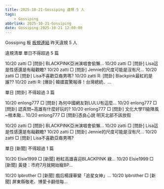 ```yaml
---
title: 2025-10-21-Gossiping 違規 5 人
tags:
    - Gossiping
abbrlink: 2025-10-21-Gossiping
date: Gossiping-2025-10-21 12:00:00
---
```

Gossiping 板 [板規連結](https://www.ptt.cc/bbs/Gossiping/M.1637425085.A.07D.html)
昨天違規 5 人
<!-- more -->

違規清單
單日不得超過 5 篇

10/20 zatti □ [問卦] BLACKPINK亞洲演唱會偷懶…
10/20 zatti □ [問卦] Lisa這是性感還是有礙觀瞻?
10/20 zatti □ [問卦] Jennie的尺度可能是沒有尺…
10/20 zatti □ [問卦] Lisa不喜歡亞裔男嗎?
10/20 zatti R: [問卦] Blackpink最紅的是誰??
10/20 zatti R: [爆卦] 韓媒震驚報導！台灣總統、…

單日 [問卦] 不得超過 3 篇

10/20 enlong777 □ [問卦] 為何中國網友對LULU有這麼…
10/20 enlong777 □ [問卦] 認真問~高雄有什麼好玩的?
10/20 enlong777 □ [問卦] 文化大學11級陣風~根本颱…
10/20 enlong777 □ [問卦]憑良心說 明天北部不該放假

10/20 zatti □ [問卦] BLACKPINK亞洲演唱會偷懶…
10/20 zatti □ [問卦] Lisa這是性感還是有礙觀瞻?
10/20 zatti □ [問卦] Jennie的尺度可能是沒有尺…
10/20 zatti □ [問卦] Lisa不喜歡亞裔男嗎?

單日 [新聞] 不得超過 1 篇

10/20 Elsie1999 □ [新聞] 粉紅高雄喜迎BLACKPINK 綠…
10/20 Elsie1999 □ [新聞] 黃捷：市府7月就開始寵BP…

10/20 lpbrother □ [新聞] 戲后楊謹華變「追星女神」…
10/20 lpbrother □ [新聞] 屏東縣敬老、博愛卡翻倍每…